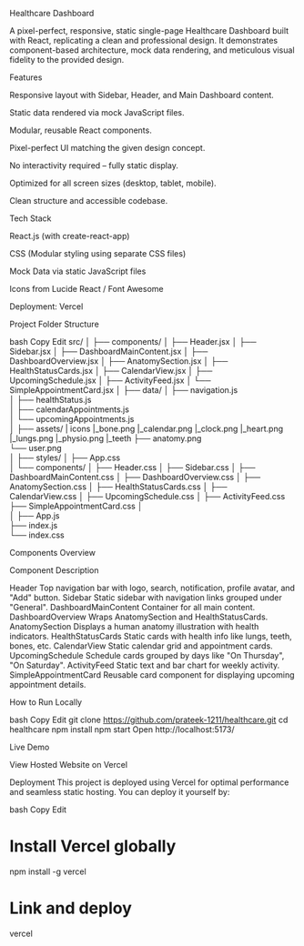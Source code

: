 Healthcare Dashboard

A pixel-perfect, responsive, static single-page Healthcare Dashboard built with React, replicating a clean and professional design. It demonstrates component-based architecture, mock data rendering, and meticulous visual fidelity to the provided design.

Features

Responsive layout with Sidebar, Header, and Main Dashboard content.

Static data rendered via mock JavaScript files.

Modular, reusable React components.

Pixel-perfect UI matching the given design concept.

No interactivity required – fully static display.

Optimized for all screen sizes (desktop, tablet, mobile).

Clean structure and accessible codebase.

Tech Stack

React.js (with create-react-app)

CSS (Modular styling using separate CSS files)

Mock Data via static JavaScript files

Icons from Lucide React / Font Awesome

Deployment: Vercel 

Project Folder Structure

bash
Copy
Edit
src/
│
├── components/
│   ├── Header.jsx
│   ├── Sidebar.jsx
│   ├── DashboardMainContent.jsx
│   ├── DashboardOverview.jsx
│   ├── AnatomySection.jsx
│   ├── HealthStatusCards.jsx
│   ├── CalendarView.jsx
│   ├── UpcomingSchedule.jsx
│   ├── ActivityFeed.jsx
│   └── SimpleAppointmentCard.jsx
│
├── data/
│   ├── navigation.js                
│   ├── healthStatus.js             
│   ├── calendarAppointments.js      
│   └── upcomingAppointments.js      
│
├── assets/
    |
    icons
    |_bone.png
    |_calendar.png
    |_clock.png
    |_heart.png
    |_lungs.png
    |_physio.png
    |_teeth
├── anatomy.png                  
└── user.png                     
│
├── styles/
│   ├── App.css                     
│   └── components/
│       ├── Header.css
│       ├── Sidebar.css
│       ├── DashboardMainContent.css
│       ├── DashboardOverview.css
│       ├── AnatomySection.css
│       ├── HealthStatusCards.css
│       ├── CalendarView.css
│       ├── UpcomingSchedule.css
│       ├── ActivityFeed.css
        ├── SimpleAppointmentCard.css
│      
│
├── App.js                          
├── index.js                        
└── index.css    

Components Overview

Component	Description

Header	Top navigation bar with logo, search, notification, profile avatar, and "Add" button.
Sidebar	Static sidebar with navigation links grouped under "General".
DashboardMainContent	Container for all main content.
DashboardOverview	Wraps AnatomySection and HealthStatusCards.
AnatomySection	Displays a human anatomy illustration with health indicators.
HealthStatusCards	Static cards with health info like lungs, teeth, bones, etc.
CalendarView	Static calendar grid and appointment cards.
UpcomingSchedule	Schedule cards grouped by days like "On Thursday", "On Saturday".
ActivityFeed	Static text and bar chart for weekly activity.
SimpleAppointmentCard	Reusable card component for displaying upcoming appointment details.

How to Run Locally

bash
Copy
Edit
git clone https://github.com/prateek-1211/healthcare.git
cd healthcare
npm install
npm start
Open http://localhost:5173/

Live Demo

View Hosted Website on Vercel

Deployment
This project is deployed using Vercel for optimal performance and seamless static hosting. You can deploy it yourself by:

bash
Copy
Edit
# Install Vercel globally
npm install -g vercel

# Link and deploy
vercel



